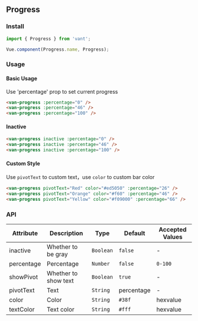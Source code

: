 ## Progress

### Install
``` javascript
import { Progress } from 'vant';

Vue.component(Progress.name, Progress);
```

### Usage

#### Basic Usage
Use 'percentage' prop to set current progress

```html
<van-progress :percentage="0" />
<van-progress :percentage="46" />
<van-progress :percentage="100" />
```


#### Inactive

```html
<van-progress inactive :percentage="0" />
<van-progress inactive :percentage="46" />
<van-progress inactive :percentage="100" />
```


#### Custom Style
Use `pivotText` to custom text，use `color` to custom bar color

```html
<van-progress pivotText="Red" color="#ed5050" :percentage="26" />
<van-progress pivotText="Orange" color="#f60" :percentage="46" />
<van-progress pivotText="Yellow" color="#f09000" :percentage="66" />
```

### API

| Attribute | Description | Type | Default | Accepted Values |
|-----------|-----------|-----------|-------------|-------------|
| inactive | Whether to be gray | `Boolean` | `false` | - |
| percentage | Percentage | `Number` | `false` | `0-100` |
| showPivot | Whether to show text | `Boolean` | `true` | - |
| pivotText | Text | `String` | percentage | - |
| color | Color | `String` | `#38f` | hexvalue |
| textColor | Text color | `String` | `#fff` | hexvalue |

